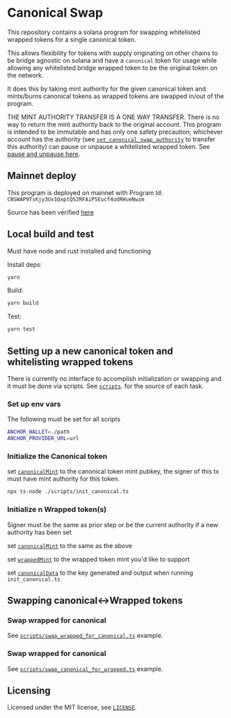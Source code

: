 # Canonical Swap

This repository contains a solana program for swapping whitelisted wrapped tokens for a single canonical token.

This allows flexibility for tokens with supply originating on other chains to be bridge agnostic on solana and have a `canonical` token for usage while allowing any whitelisted bridge wrapped token to be the original token on the network.

It does this by taking mint authority for the given canonical token and mints/burns canonical tokens as wrapped tokens are swapped in/out of the program.

THE MINT AUTHORITY TRANSFER IS A ONE WAY TRANSFER. There is no way to return the mint authority back to the original account. This program is intended to be immutable and has only one safety precaution; whichever account has the authority (see [`set_canonical_swap_authority`](./programs/canonical-swap/src/lib.rs#L197) to transfer this authority) can pause or unpause a whitelisted wrapped token. See [pause and unpause here](./programs/canonical-swap/src/lib.rs#L181-L194).

## Mainnet deploy

This program is deployed on mainnet with Program Id: `CNSWAP9TsKjy3Ux1QxptQS2RFAiP5Eucf4odRHueNwzm`

Source has been verified [here](https://anchor.projectserum.com/build/48)

## Local build and test

Must have node and rust installed and functioning

Install deps:

```sh
yarn
```

Build:

```sh
yarn build
```

Test:

```sh
yarn test
```

## Setting up a new canonical token and whitelisting wrapped tokens

There is currently no interface to accomplish initialization or swapping and it must be done via scripts. See [`scripts`](./scripts). for the source of each task.

### Set up env vars

The following must be set for all scripts

```sh
ANCHOR_WALLET=./path
ANCHOR_PROVIDER_URL=url
```

### Initialize the Canonical token

set [`canonicalMint`](./scripts/init_canonical.ts#L22) to the canonical token mint pubkey, the signer of this tx must have mint authority for this token.

```sh
npx ts-node ./scripts/init_canonical.ts
```

### Initialize n Wrapped token(s)

Signer must be the same as prior step or be the current authority if a new authority has been set

set [`canonicalMint`](./scripts/init_wrapped.ts#L26) to the same as the above

set [`wrappedMint`](./scripts/init_wrapped.ts#L29) to the wrapped token mint you'd like to support

set [`canonicalData`](./scripts/init_wrapped.ts#L32) to the key generated and output when running `init_canonical.ts`

## Swapping canonical<->Wrapped tokens

### Swap wrapped for canonical

See [`scripts/swap_wrapped_for_canonical.ts`](./scripts/swap_wrapped_for_canonical.ts) example.

### Swap wrapped for canonical

See [`scripts/swap_canonical_for_wrapped.ts`](./scripts/swap_canonical_for_wrapped.ts) example.

## Licensing

Licensed under the MIT license, see [`LICENSE`](./LICENSE.txt).
